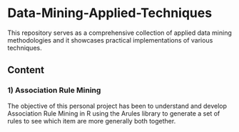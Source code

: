 # Data-Mining-Applied-Techniques
This repository serves as a comprehensive collection of applied data mining methodologies and it showcases practical implementations of various techniques.

## Content

### 1) Association Rule Mining
The objective of this personal project has been to understand and develop Association Rule Mining in R using the Arules library to generate a set of rules to see which item are more generally both together. 
